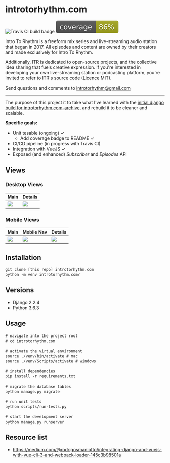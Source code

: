 # introtorhythm.com

![Travis CI build badge](https://api.travis-ci.com/seanpierce/introtorhythm.com-rebuild.svg?branch=master) ![Test coverage badge](coverage.svg)

Intro To Rhythm is a freeform mix series and live-streaming audio station that began in 2017. All episodes and content are owned by their creators and made exclusively for Intro To Rhythm.

Additionally, ITR is dedicated to open-source projects, and the collective idea sharing that fuels creative expression. If you're interested in developing your own live-streaming station or podcasting platform, you're invited to refer to ITR's source code (Licence MIT).

Send questions and comments to introtorhythm@gmail.com

-----

The purpose of this project it to take what I've learned with the [initial django build for introtorhythm.com-archive](https://github.com/seanpierce/introtorhythm.com), and rebuild it to be cleaner and scalable.

**Specific goals:**

* Unit tesable (ongoing) ✓
  * Add coverage badge to README ✓
* CI/CD pipeline (in progress with Travis CI)
* Integration with VueJS ✓
* Exposed (and enhanced) _Subscriber_ and _Episodes_ API

## Views

### Desktop Views
| Main | Details |
|:-----|:--------|
|![](https://user-images.githubusercontent.com/15679739/64751042-c3cfb900-d4cf-11e9-9ab6-ee37f24562ce.png)|![](https://user-images.githubusercontent.com/15679739/64751177-3fca0100-d4d0-11e9-80a6-787d19f3de0e.png)|

### Mobile Views
| Main | Mobile Nav | Details |
|:-----|:-----------|:--------|
|![](https://user-images.githubusercontent.com/15679739/64751043-c3cfb900-d4cf-11e9-9279-09f8b6af3f20.png)|![](https://user-images.githubusercontent.com/15679739/64751044-c3cfb900-d4cf-11e9-8d77-f1bec2260b86.png)|![](https://user-images.githubusercontent.com/15679739/64751554-5c1a6d80-d4d1-11e9-95f1-076312d56236.png)|

## Installation

```shell
git clone [this repo] introtorhythm.com
python -m venv introtorhythm.com/
```

## Versions

* Django 2.2.4
* Python 3.6.3

## Usage

```shell
# navigate into the project root
# cd introtorhythm.com

# activate the virtual environment
source ./venv/bin/activate # mac
source ./venv/Scripts/activate # windows

# install dependencies
pip install -r requirements.txt

# migrate the database tables
python manage.py migrate

# run unit tests
python scripts/run-tests.py

# start the development server
python manage.py runserver

```

## Resource list

* https://medium.com/@rodrigosmaniotto/integrating-django-and-vuejs-with-vue-cli-3-and-webpack-loader-145c3b98501a
